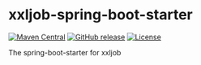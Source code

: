 # xxljob-spring-boot-starter
[![Maven Central](https://maven-badges.herokuapp.com/maven-central/cn.smilevers/tns-all/badge.svg)](http://search.maven.org/#search|ga|1|g:"cn.smilevers")
[![GitHub release](https://img.shields.io/badge/release-download-orange.svg)](https://github.com/jerrysearch/tns/releases)
[![License](https://img.shields.io/badge/license-Apache%202-4EB1BA.svg)](https://www.apache.org/licenses/LICENSE-2.0.html)

The spring-boot-starter for xxljob
